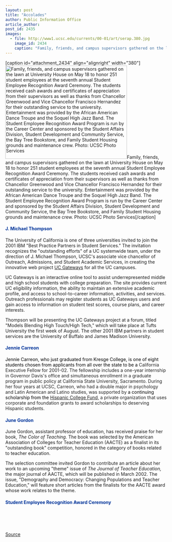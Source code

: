 ```yaml
---
layout: post
title: "Accolades"
author: Public Information Office
article_author: 
post_id: 2435
images:
  - file: http://www1.ucsc.edu/currents/00-01/art/serap.380.jpg
    image_id: 2434
    caption: "Family, friends, and campus supervisors gathered on the lawn at University House on May 18 to honor 251 student employees at the seventh annual Student Employee Recognition Award Ceremony. The students received cash awards and certificates of appreciation from their supervisors as well as thanks from Chancellor Greenwood and Vice Chancellor Francisco Hernandez for their outstanding service to the university. Entertainment was provided by the African American Dance Troupe and the Soquel High Jazz Band. The Student Employee Recognition Award Program is run by the Career Center and sponsored by the Student Affairs Division, Student Development and Community Service, the Bay Tree Bookstore, and Family Student Housing grounds and maintenance crew. Photo: UCSC Photo Services"
---
```


[caption id="attachment_2434" align="alignright" width="380"]<a href="http://dev-ucsc-news.pantheonsite.io/wp-content/uploads/2001/06/serap.380.jpg"><img class="size-full wp-image-2434" src="http://dev-ucsc-news.pantheonsite.io/wp-content/uploads/2001/06/serap.380.jpg" alt="Family, friends, and campus supervisors gathered on the lawn at University House on May 18 to honor 251 student employees at the seventh annual Student Employee Recognition Award Ceremony. The students received cash awards and certificates of appreciation from their supervisors as well as thanks from Chancellor Greenwood and Vice Chancellor Francisco Hernandez for their outstanding service to the university. Entertainment was provided by the African American Dance Troupe and the Soquel High Jazz Band. The Student Employee Recognition Award Program is run by the Career Center and sponsored by the Student Affairs Division, Student Development and Community Service, the Bay Tree Bookstore, and Family Student Housing grounds and maintenance crew. Photo: UCSC Photo Services" width="380" height="291" /></a>Family, friends, and campus supervisors gathered on the lawn at University House on May 18 to honor 251 student employees at the seventh annual Student Employee Recognition Award Ceremony. The students received cash awards and certificates of appreciation from their supervisors as well as thanks from Chancellor Greenwood and Vice Chancellor Francisco Hernandez for their outstanding service to the university. Entertainment was provided by the African American Dance Troupe and the Soquel High Jazz Band. The Student Employee Recognition Award Program is run by the Career Center and sponsored by the Student Affairs Division, Student Development and Community Service, the Bay Tree Bookstore, and Family Student Housing grounds and maintenance crew. Photo: UCSC Photo Services[/caption]
<h4>
  <font color="#003399">J. Michael Thompson</font>
</h4>
<p>
  The University of California is one of three universities invited to join the 2001 IBM "Best Practice Partners in Student Services." The invitation recognizes the "outstanding efforts" of a UC systemwide team, under the direction of J. Michael Thompson, UCSC's associate vice chancellor of Outreach, Admissions, and Student Academic Services, in creating the innovative web project <a href="http://www.ucgateways.org/">UC Gateways</a> for all the UC campuses.
</p>
<p>
  UC Gateways is an interactive online tool to assist underrepresented middle and high school students with college preparation. The site provides current UC eligibility information, the ability to maintain an extensive academic profile, and access to school-to-career information, activities, and services. Outreach professionals may register students as UC Gateways users and gain access to information on student test scores, course plans, and career interests.
</p>
<p>
  Thompson will be presenting the UC Gateways project at a forum, titled "Models Blending High Touch/High Tech," which will take place at Tufts University the first week of August. The other 2001 IBM partners in student services are the University of Buffalo and James Madison University.
</p>
<h4>
  <font color="#003399">Jennie Carreon</font>
</h4>
<p>
  <font color="#000000">Jennie Carreon, who just graduated from Kresge College, is one of eight students chosen from applicants from all over the state to be a</font> <font color="#222222">California Executive Fellow for 2001-02. The fellowship includes a one-year internship in Governor Davis's office and simultaneous enrollment in a graduate program in public policy at California State University, Sacramento. During her four years at UCSC,</font> <font color="#222222">Carreon, who had a double major in psychology and Latin American and Latino studies, was supported by</font> <font color="#000000">a continuing scholarship from the</font> <a href="http://hispanicfund.org/">Hispanic College Fund,</a> <font color="#222222">a private organization that uses corporate and foundation grants to award scholarships to deserving Hispanic students.</font>
</p>
<h4>
  <font color="#003399">June Gordon</font>
</h4>
<p>
  June Gordon, assistant professor of education, has received praise for her book, <i>The Color of Teaching.</i> The book was selected by the American Association of Colleges for Teacher Education (AACTE) as a finalist in its "outstanding book" competition, honored in the category of books related to teacher education.
</p>
<p>
  The selection committee invited Gordon to contribute an article about her work to an upcoming "theme" issue of <i>The Journal of Teacher Education,</i> the major journal of AACTE, which will be published in March 2002. The issue, "Demography and Democracy: Changing Populations and Teacher Education," will feature short articles from the finalists for the AACTE award whose work relates to the theme.
</p>
<h4>
  <font color="#003399">Student Employee Recognition Award Ceremony</font>
</h4><br>
<br>
<br>
<p><a href="http://www1.ucsc.edu/currents/00-01/06-11/accolades.html" title="Permalink to accolades">Source</a></p>

